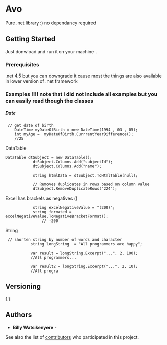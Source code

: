 # Avo

Pure .net library :) no dependancy required 

## Getting Started

Just donwload and run it on your machine . 

### Prerequisites

.net 4.5 but you can downgrade it cause most the things are also available in lower version of .net framework

### Examples !!!! note that i did not include all examples but you can easily read though the classes

##### Date

```
 // get date of birth 
    DateTime myDateOfBirth = new DateTime(1994 , 03 , 05);
    int myAge =  myDateOfBirth.CurrrentYearDifference();
    //25
```

DataTable

```
DataTable dtSubject = new DataTable();
            dtSubject.Columns.Add("subjectId");
            dtSubject.Columns.Add("name");
             
            string htmlData = dtSubject.ToHtmlTable(null); 
			
            // Removes duplicates in rows based on column value
            dtSubject.RemoveDuplicateRows("224"); 
```

Excel has brackets as negatives ()
``` 
            string excelNegativeValue = "(200)"; 
            string formated = excelNegativeValue.ToNegativeBracketFormat();
		    	// -200
```
 
 String
 ```
  // shorten string by number of words and character 
            string longString  = "All programmers are happy";

            var result = longString.Excerpt("...", 2, 100);
			//All programmers...

            var result2 = longString.Excerpt("...", 2, 10);
			//All progra 
 ```


## Versioning

1.1

## Authors

* **Billy Watsikenyere** -

See also the list of [contributors](https://github.com/billywatsy/avo/contributors) who participated in this project.

